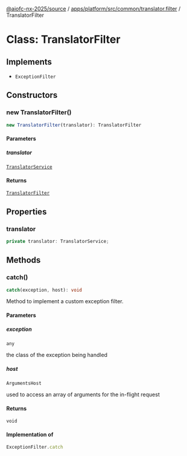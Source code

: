 [@aiofc-nx-2025/source](../../../../../../index.md) / [apps/platform/src/common/translator.filter](../index.md) / TranslatorFilter

# Class: TranslatorFilter

## Implements

- `ExceptionFilter`

## Constructors

### new TranslatorFilter()

```ts
new TranslatorFilter(translator): TranslatorFilter
```

#### Parameters

##### translator

[`TranslatorService`](../../translator.service/classes/TranslatorService.md)

#### Returns

[`TranslatorFilter`](TranslatorFilter.md)

## Properties

### translator

```ts
private translator: TranslatorService;
```

## Methods

### catch()

```ts
catch(exception, host): void
```

Method to implement a custom exception filter.

#### Parameters

##### exception

`any`

the class of the exception being handled

##### host

`ArgumentsHost`

used to access an array of arguments for
the in-flight request

#### Returns

`void`

#### Implementation of

```ts
ExceptionFilter.catch
```
